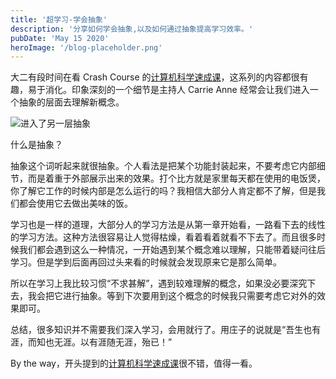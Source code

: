 ```yaml
---
title: '超学习-学会抽象'
description: '分享如何学会抽象,以及如何通过抽象提高学习效率。'
pubDate: 'May 15 2020'
heroImage: '/blog-placeholder.png'
---
```


大二有段时间在看 Crash Course 的[计算机科学速成课](https://www.bilibili.com/video/BV1EW411u7th)，这系列的内容都很有趣，易于消化。印象深刻的一个细节是主持人 Carrie Anne 经常会让我们进入一个抽象的层面去理解新概念。

![进入了另一层抽象](https://i.loli.net/2020/05/15/VKJG2DsHoUX7hO6.png)

什么是抽象？

抽象这个词听起来就很抽象。个人看法是把某个功能封装起来，不要考虑它内部细节，而是着重于外部展示出来的效果。打个比方就是家里每天都在使用的电饭煲，你了解它工作的时候内部是怎么运行的吗？我相信大部分人肯定都不了解，但是我们都会使用它去做出美味的饭。

学习也是一样的道理，大部分人的学习方法是从第一章开始看，一路看下去的线性的学习方法。这种方法很容易让人觉得枯燥，看着看着就看不下去了。而且很多时候我们都会遇到这么一种情况，一开始遇到某个概念难以理解，只能带着疑问往后学习。但是学到后面再回过头来看的时候就会发现原来它是那么简单。

所以在学习上我比较习惯“不求甚解”，遇到较难理解的概念，如果没必要深究下去，我会把它进行抽象。等到下次要用到这个概念的时候我只需要考虑它对外的效果即可。

总结，很多知识并不需要我们深入学习，会用就行了。用庄子的说就是“吾生也有涯，而知也无涯。以有涯随无涯，殆已！”

By the way，开头提到的[计算机科学速成课](https://www.bilibili.com/video/BV1EW411u7th)很不错，值得一看。
